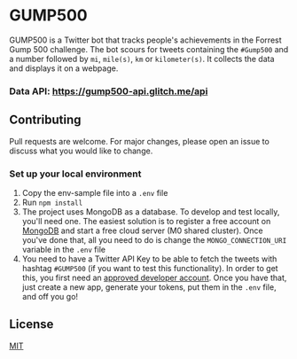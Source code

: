 # GUMP500

GUMP500 is a Twitter bot that tracks people's achievements in the Forrest Gump 500 challenge. The bot scours for tweets containing the `#Gump500` and a number followed by `mi`, `mile(s)`, `km` or `kilometer(s)`. It collects the data and displays it on a webpage.

### Data API: https://gump500-api.glitch.me/api


## Contributing

Pull requests are welcome. For major changes, please open an issue to discuss what you would like to change.

### Set up your local environment

1. Copy the env-sample file into a `.env` file
2. Run `npm install`
1. The project uses MongoDB as a database. To develop and test locally, you'll need one.
   The easiest solution is to register a free account on [MongoDB](https://www.mongodb.com/) and start a free cloud server (M0 shared cluster).
   Once you've done that, all you need to do is change the `MONGO_CONNECTION_URI` variable in the `.env` file
1. You need to have a Twitter API Key to be able to fetch the tweets with hashtag `#GUMP500` (if you want to test this functionality). In order to get this, you first need an [approved developer account](https://developer.twitter.com/en/portal/dashboard).
   Once you have that, just create a new app, generate your tokens, put them in the `.env` file, and off you go!


## License
[MIT](https://choosealicense.com/licenses/mit/)

